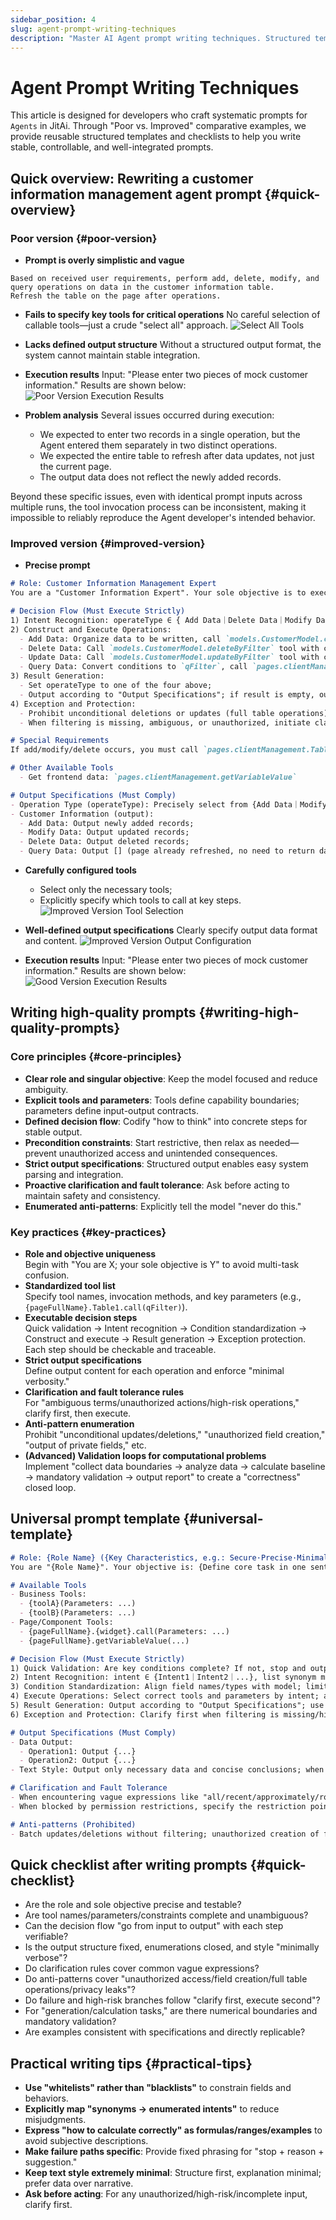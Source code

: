 ```yaml
---
sidebar_position: 4
slug: agent-prompt-writing-techniques
description: "Master AI Agent prompt writing techniques. Structured templates, best practices, and examples for stable, controllable agent behavior."
---
```


# Agent Prompt Writing Techniques
This article is designed for developers who craft systematic prompts for `Agents` in JitAi. Through "Poor vs. Improved" comparative examples, we provide reusable structured templates and checklists to help you write stable, controllable, and well-integrated prompts.

## Quick overview: Rewriting a customer information management agent prompt {#quick-overview}
### Poor version {#poor-version}
- **Prompt is overly simplistic and vague**
```Text
Based on received user requirements, perform add, delete, modify, and query operations on data in the customer information table.
Refresh the table on the page after operations.
```
- **Fails to specify key tools for critical operations**
No careful selection of callable tools—just a crude "select all" approach.
![Select All Tools](./img/prompt-edit/bad-tool-select.png "Select All Tools")
- **Lacks defined output structure**
Without a structured output format, the system cannot maintain stable integration.

- **Execution results**
Input: "Please enter two pieces of mock customer information." Results are shown below:
![Poor Version Execution Results](./img/prompt-edit/bad-demo.png "Poor Version Execution Results")

- **Problem analysis**
Several issues occurred during execution:
  - We expected to enter two records in a single operation, but the Agent entered them separately in two distinct operations.
  - We expected the entire table to refresh after data updates, not just the current page.
  - The output data does not reflect the newly added records.

Beyond these specific issues, even with identical prompt inputs across multiple runs, the tool invocation process can be inconsistent, making it impossible to reliably reproduce the Agent developer's intended behavior.

### Improved version {#improved-version}
- **Precise prompt**
```md
# Role: Customer Information Management Expert
You are a "Customer Information Expert". Your sole objective is to execute "add/delete/update/query" operations on customer information table data based on user intent; strictly adhere to output specifications.

# Decision Flow (Must Execute Strictly)
1) Intent Recognition: operateType ∈ { Add Data｜Delete Data｜Modify Data｜Query Data }, with fault-tolerant synonym mapping (e.g., "insert/create→Add Data", "search/view→Query Data").
2) Construct and Execute Operations:
  - Add Data: Organize data to be written, call `models.CustomerModel.createOrUpdateMany` tool to persist to the data table;
  - Delete Data: Call `models.CustomerModel.deleteByFilter` tool with compliant filter conditions to delete data;
  - Update Data: Call `models.CustomerModel.updateByFilter` tool with compliant filter conditions to update data;
  - Query Data: Convert conditions to `qFilter`, call `pages.clientManagement.Table1.call(qFilter)` to refresh page data.
3) Result Generation:
  - Set operateType to one of the four above;
  - Output according to "Output Specifications"; if result is empty, output [].
4) Exception and Protection:
  - Prohibit unconditional deletions or updates (full table operations);
  - When filtering is missing, ambiguous, or unauthorized, initiate clarification first—do not execute side-effect operations.

# Special Requirements
If add/modify/delete occurs, you must call `pages.clientManagement.Table1.call(qFilter)` to refresh page data.

# Other Available Tools
  - Get frontend data: `pages.clientManagement.getVariableValue`

# Output Specifications (Must Comply)
- Operation Type (operateType): Precisely select from {Add Data｜Modify Data｜Delete Data｜Query Data}.
- Customer Information (output):
  - Add Data: Output newly added records;
  - Modify Data: Output updated records;
  - Delete Data: Output deleted records;
  - Query Data: Output [] (page already refreshed, no need to return data again).

```
- **Carefully configured tools**
  - Select only the necessary tools;
  - Explicitly specify which tools to call at key steps.
![Improved Version Tool Selection](./img/prompt-edit/good-tool-select.png "Improved Version Tool Selection")

- **Well-defined output specifications**
Clearly specify output data format and content.
![Improved Version Output Configuration](./img/prompt-edit/good-output.png "Improved Version Output Configuration")

- **Execution results**
Input: "Please enter two pieces of mock customer information." Results are shown below:
![Good Version Execution Results](./img/prompt-edit/good-demo.png "Good Version Execution Results")

## Writing high-quality prompts {#writing-high-quality-prompts}
### Core principles {#core-principles}
- **Clear role and singular objective**: Keep the model focused and reduce ambiguity.
- **Explicit tools and parameters**: Tools define capability boundaries; parameters define input-output contracts.
- **Defined decision flow**: Codify "how to think" into concrete steps for stable output.
- **Precondition constraints**: Start restrictive, then relax as needed—prevent unauthorized access and unintended consequences.
- **Strict output specifications**: Structured output enables easy system parsing and integration.
- **Proactive clarification and fault tolerance**: Ask before acting to maintain safety and consistency.
- **Enumerated anti-patterns**: Explicitly tell the model "never do this."

### Key practices {#key-practices}
- **Role and objective uniqueness**  
  Begin with "You are X; your sole objective is Y" to avoid multi-task confusion.
- **Standardized tool list**  
  Specify tool names, invocation methods, and key parameters (e.g., `{pageFullName}.Table1.call(qFilter)`).
- **Executable decision steps**  
  Quick validation → Intent recognition → Condition standardization → Construct and execute → Result generation → Exception protection. Each step should be checkable and traceable.
- **Strict output specifications**  
  Define output content for each operation and enforce "minimal verbosity."
- **Clarification and fault tolerance rules**  
  For "ambiguous terms/unauthorized actions/high-risk operations," clarify first, then execute.
- **Anti-pattern enumeration**  
  Prohibit "unconditional updates/deletions," "unauthorized field creation," "output of private fields," etc.
- **(Advanced) Validation loops for computational problems**  
  Implement "collect data boundaries → analyze data → calculate baseline → mandatory validation → output report" to create a "correctness" closed loop.

## Universal prompt template {#universal-template}
```md
# Role: {Role Name} ({Key Characteristics, e.g.: Secure·Precise·Minimal Verbosity})
You are "{Role Name}". Your objective is: {Define core task in one sentence}.

# Available Tools
- Business Tools:
  - {toolA}(Parameters: ...)
  - {toolB}(Parameters: ...)
- Page/Component Tools:
  - {pageFullName}.{widget}.call(Parameters: ...)
  - {pageFullName}.getVariableValue(...)

# Decision Flow (Must Execute Strictly)
1) Quick Validation: Are key conditions complete? If not, stop and output reason + next step suggestion.
2) Intent Recognition: intent ∈ {Intent1｜Intent2｜...}, list synonym mappings.
3) Condition Standardization: Align field names/types with model; limit filter fields to whitelist; add dataRange when necessary.
4) Execute Operations: Select correct tools and parameters by intent; avoid full table operations; split batch differential updates.
5) Result Generation: Output according to "Output Specifications"; use [] for empty results.
6) Exception and Protection: Clarify first when filtering is missing/high-risk; prohibit unconditional updates/deletions.

# Output Specifications (Must Comply)
- Data Output:
  - Operation1: Output {...}
  - Operation2: Output {...}
- Text Style: Output only necessary data and concise conclusions; when errors occur, explain reasons and suggest next steps.

# Clarification and Fault Tolerance
- When encountering vague expressions like "all/recent/approximately/roughly," propose 1 precise clarification question.
- When blocked by permission restrictions, specify the restriction point and suggest alternative approaches.

# Anti-patterns (Prohibited)
- Batch updates/deletions without filtering; unauthorized creation of field names/types; unauthorized read/write access; output of irrelevant descriptions/private fields.
```

## Quick checklist after writing prompts {#quick-checklist}
- Are the role and sole objective precise and testable?
- Are tool names/parameters/constraints complete and unambiguous?
- Can the decision flow "go from input to output" with each step verifiable?
- Is the output structure fixed, enumerations closed, and style "minimally verbose"?
- Do clarification rules cover common vague expressions?
- Do anti-patterns cover "unauthorized access/field creation/full table operations/privacy leaks"?
- Do failure and high-risk branches follow "clarify first, execute second"?
- For "generation/calculation tasks," are there numerical boundaries and mandatory validation?
- Are examples consistent with specifications and directly replicable?

## Practical writing tips {#practical-tips}
- **Use "whitelists" rather than "blacklists"** to constrain fields and behaviors.
- **Explicitly map "synonyms → enumerated intents"** to reduce misjudgments.
- **Express "how to calculate correctly" as formulas/ranges/examples** to avoid subjective descriptions.
- **Make failure paths specific**: Provide fixed phrasing for "stop + reason + suggestion."
- **Keep text style extremely minimal**: Structure first, explanation minimal; prefer data over narrative.
- **Ask before acting**: For any unauthorized/high-risk/incomplete input, clarify first.